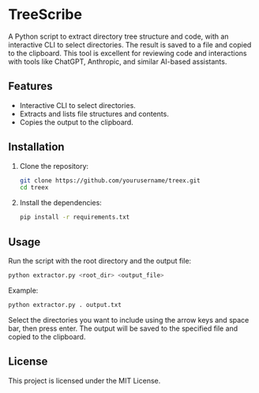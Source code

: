 # TreeScribe

A Python script to extract directory tree structure and code, with an interactive CLI to select directories. The result is saved to a file and copied to the clipboard. This tool is excellent for reviewing code and interactions with tools like ChatGPT, Anthropic, and similar AI-based assistants.

## Features

- Interactive CLI to select directories.
- Extracts and lists file structures and contents.
- Copies the output to the clipboard.

## Installation

1. Clone the repository:
   ```sh
   git clone https://github.com/yourusername/treex.git
   cd treex
   ```

2. Install the dependencies:
   ```sh
   pip install -r requirements.txt
   ```

## Usage

Run the script with the root directory and the output file:
```sh
python extractor.py <root_dir> <output_file>
```

Example:
```sh
python extractor.py . output.txt
```

Select the directories you want to include using the arrow keys and space bar, then press enter. The output will be saved to the specified file and copied to the clipboard.

## License

This project is licensed under the MIT License.
